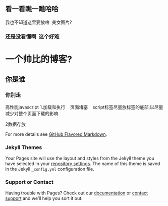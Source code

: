 ## 看一看瞧一瞧哈哈

我也不知道这里要放啥  美女图片?

### 还是没看懂啊  这个好难



# 一个帅比的博客?
## 你是谁
### 你别走

高性能javascript
  1.加载和执行
    页面堵塞
    script标签尽量放<body>标签的底部,以尽量减少对整个页面下载的影响
    
  2数据存放

For more details see [GitHub Flavored Markdown](https://guides.github.com/features/mastering-markdown/).

### Jekyll Themes

Your Pages site will use the layout and styles from the Jekyll theme you have selected in your [repository settings](https://github.com/xielinhui/xielinhui.github.io/settings). The name of this theme is saved in the Jekyll `_config.yml` configuration file.

### Support or Contact

Having trouble with Pages? Check out our [documentation](https://help.github.com/categories/github-pages-basics/) or [contact support](https://github.com/contact) and we’ll help you sort it out.
